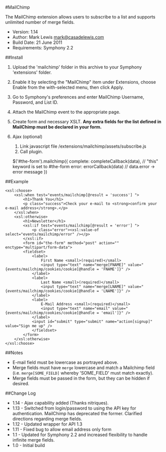 #MailChimp

The MailChimp extension allows users to subscribe to a list and supports unlimited number of merge fields.

- Version: 1.14
- Author: Mark Lewis <mark@casadelewis.com>
- Build Date: 21 June 2011
- Requirements: Symphony 2.2

##Install

1. Upload the 'mailchimp' folder in this archive to your Symphony
   'extensions' folder.

2. Enable it by selecting the "MailChimp" item under Extensions, choose Enable
   from the with-selected menu, then click Apply.
   
3. Go to Symphony's preferences and enter MailChimp Username, Password, and List ID.

4. Attach the MailChimp event to the appropriate page.

5. Create form and necessary XSLT. **Any extra fields for the list defined in MailChimp must be declared in your form.**

6. Ajax (optional)
	1. Link javascript file /extensions/mailchimp/assets/subscribe.js
	2. Call plugin.

	$('#the-form').mailchimp({
		complete: completeCallback(data), // "this" keyword is set to #the-form
		error: errorCallback(data) // data.error -> error message
	})

##Example

	<xsl:choose>
		<xsl:when test="events/mailchimp[@result = 'success'] ">
			<h1>Thank You</h1>
			<p class="success">Check your e-mail to <strong>confirm your e-mail address</strong>.</p>
		</xsl:when>
		<xsl:otherwise>
			<h1>Newsletter</h1>
			<xsl:if test="events/mailchimp[@result = 'error'] ">
				<p class="error"><xsl:value-of select="events/mailchimp/error" /></p>
			</xsl:if>
			<form id="the-form" method="post" action="" enctype="multipart/form-data">
			<fieldset>
				<label>
					First Name <small>(required)</small>
					<input type="text" name="merge[FNAME]" value="{events/mailchimp/cookies/cookie[@handle = 'FNAME']}" />
				</label>
				<label>
					Last Name <small>(required)</small> 
					<input type="text" name="merge[LNAME]" value="{events/mailchimp/cookies/cookie[@handle = 'LNAME']}" />
				</label>
				<label>
					E-Mail Address <small>(required)</small>
					<input type="text" name="email" value="{events/mailchimp/cookies/cookie[@handle = 'email']}" />
				</label>
				<input id="submit" type="submit" name="action[signup]" value="Sign me up" />
				</fieldset>
			</form>
		</xsl:otherwise>
	</xsl:choose>
	
##Notes

+ E-mail field must be lowercase as portrayed above.
+ Merge fields must have `merge` lowercase and match a Mailchimp field (i.e. `merge[SOME_FIELD]` whereby 'SOME_FIELD' must match exactly).
+ Merge fields must be passed in the form, but they can be hidden if desired.


##Change Log

+ 1.14 - Ajax capability added (Thanks nitriques).
+ 1.13 - Switched from login/password to using the API key for authentication. MailChimp has deprecated the former. Clarified directions regarding merge fields.
+ 1.12 - Updated wrapper for API 1.3
+ 1.11 - Fixed bug to allow email address only form
+ 1.1  - Updated for Symphony 2.2 and increased flexibility to handle infinite merge fields.
+ 1.0  - Initial build
